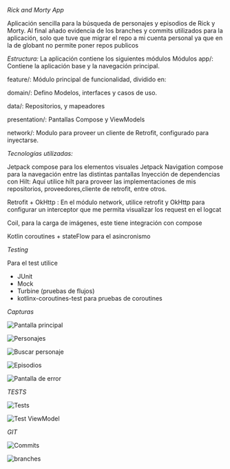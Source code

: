 *Rick and Morty App*

Aplicación sencilla para la búsqueda de personajes y episodios de Rick y Morty.
Al final añado evidencia de los branches y commits utilizados para la aplicación, solo que tuve que
migrar el repo a mi cuenta personal ya que en la de globant no permite poner repos publicos

*Estructura:*
La aplicación contiene los siguientes módulos
Módulos
app/: Contiene la aplicación base y la navegación principal.

feature/: Módulo principal de funcionalidad, dividido en:

domain/: Defino Modelos, interfaces y casos de uso.

data/: Repositorios, y mapeadores

presentation/: Pantallas Compose y ViewModels

network/: Modulo para proveer un cliente de Retrofit, configurado para inyectarse.

*Tecnologías utilizadas:*

Jetpack compose para los elementos visuales
Jetpack Navigation compose para la navegación entre las distintas pantallas
Inyección de dependencias con Hilt:
Aquí utilice hilt para proveer las implementaciones de mis repositorios,
proveedores,cliente de retrofit, entre otros.

Retrofit + OkHttp : En el módulo network, utilice retrofit y OkHttp para configurar un interceptor
que me
permita visualizar los request en el logcat

Coil, para la carga de imágenes, este tiene integración con compose

Kotlin coroutines + stateFlow para el asincronismo

*Testing*

Para el test utilice

* JUnit
* Mock
* Turbine (pruebas de flujos)
* kotlinx-coroutines-test para pruebas de coroutines

*Capturas*

![Pantalla principal](screenshots/home.jpg)

![Personajes](screenshots/Personajes.png)

![Buscar personaje](screenshots/personajes_buscador.png)

![Episodios](screenshots/buscar_episodio.jpg)

![Pantalla de error](screenshots/error.jpg)

*TESTS*

![Tests](screenshots/test1.webp)

![Test ViewModel](screenshots/test2.webp)

*GIT*

![Commits](screenshots/commits.png)

![branches](screenshots/branches.png)













